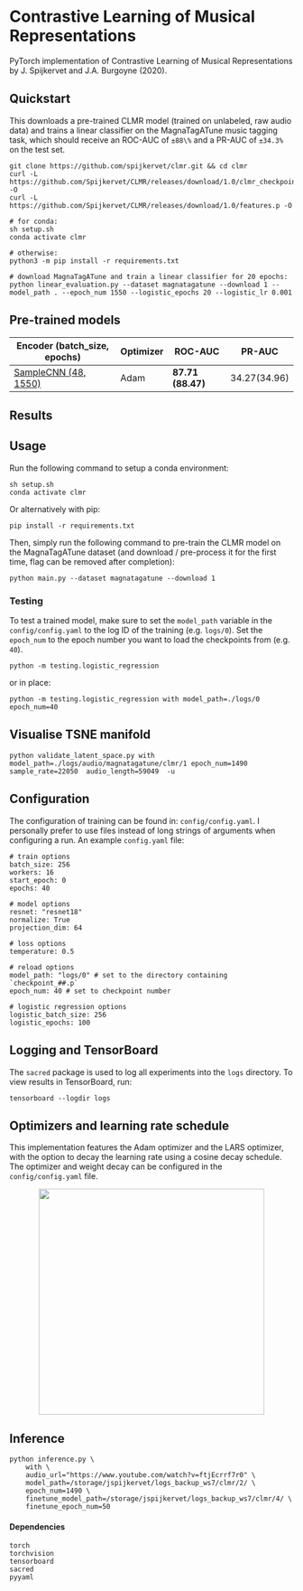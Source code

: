 # Contrastive Learning of Musical Representations
PyTorch implementation of Contrastive Learning of Musical Representations by J. Spijkervet and J.A. Burgoyne (2020).

## Quickstart
This downloads a pre-trained CLMR model (trained on unlabeled, raw audio data) and trains a linear classifier on the MagnaTagATune music tagging task, which should receive an ROC-AUC of `±88\%` and a PR-AUC of `±34.3%` on the test set.
```
git clone https://github.com/spijkervet/clmr.git && cd clmr
curl -L https://github.com/Spijkervet/CLMR/releases/download/1.0/clmr_checkpoint_1550.pt -O
curl -L https://github.com/Spijkervet/CLMR/releases/download/1.0/features.p -O

# for conda:
sh setup.sh
conda activate clmr

# otherwise:
python3 -m pip install -r requirements.txt

# download MagnaTagATune and train a linear classifier for 20 epochs:
python linear_evaluation.py --dataset magnatagatune --download 1 --model_path . --epoch_num 1550 --logistic_epochs 20 --logistic_lr 0.001

```


## Pre-trained models
| Encoder (batch_size, epochs) | Optimizer | ROC-AUC |  PR-AUC
| ------------- | ------------- | ------------- | ------------- |
| [SampleCNN (48, 1550)]() | Adam | **87.71 (88.47)** | 34.27(34.96)



## Results



## Usage
Run the following command to setup a conda environment:
```
sh setup.sh
conda activate clmr
```

Or alternatively with pip:
```
pip install -r requirements.txt
```

Then, simply run the following command to pre-train the CLMR model on the MagnaTagATune dataset (and download / pre-process it for the first time, flag can be removed after completion):
```
python main.py --dataset magnatagatune --download 1
```

### Testing
To test a trained model, make sure to set the `model_path` variable in the `config/config.yaml` to the log ID of the training (e.g. `logs/0`).
Set the `epoch_num` to the epoch number you want to load the checkpoints from (e.g. `40`).

```
python -m testing.logistic_regression
```

or in place:
```
python -m testing.logistic_regression with model_path=./logs/0 epoch_num=40
```

## Visualise TSNE manifold
```
python validate_latent_space.py with model_path=./logs/audio/magnatagatune/clmr/1 epoch_num=1490 sample_rate=22050  audio_length=59049  -u
```


## Configuration
The configuration of training can be found in: `config/config.yaml`. I personally prefer to use files instead of long strings of arguments when configuring a run. An example `config.yaml` file:
```
# train options
batch_size: 256
workers: 16
start_epoch: 0
epochs: 40

# model options
resnet: "resnet18"
normalize: True
projection_dim: 64

# loss options
temperature: 0.5

# reload options
model_path: "logs/0" # set to the directory containing `checkpoint_##.p` 
epoch_num: 40 # set to checkpoint number

# logistic regression options
logistic_batch_size: 256
logistic_epochs: 100
```

## Logging and TensorBoard
The `sacred` package is used to log all experiments into the `logs` directory. To view results in TensorBoard, run:
```
tensorboard --logdir logs
```

## Optimizers and learning rate schedule
This implementation features the Adam optimizer and the LARS optimizer, with the option to decay the learning rate using a cosine decay schedule. The optimizer and weight decay can be configured in the `config/config.yaml` file.
<p align="center">
  <img src="https://github.com/Spijkervet/SimCLR/blob/master/media/lr_cosine_decay_schedule.png?raw=true" width="400"/>
</p>

## Inference
```
python inference.py \
    with \
    audio_url="https://www.youtube.com/watch?v=ftjEcrrf7r0" \
    model_path=/storage/jspijkervet/logs_backup_ws7/clmr/2/ \
    epoch_num=1490 \
    finetune_model_path=/storage/jspijkervet/logs_backup_ws7/clmr/4/ \
    finetune_epoch_num=50
```

#### Dependencies
```
torch
torchvision
tensorboard
sacred
pyyaml
```
